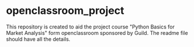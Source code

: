 # openclassroom_project
This repository is created to aid the project course "Python Basics for Market Analysis" form openclassroom sponsored by Guild. The readme file should have all the details.
